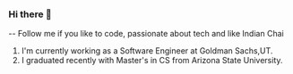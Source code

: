 ### Hi there 👋

-- Follow me if you like to code, passionate about tech and like Indian Chai 

1. I'm currently working as a Software Engineer at Goldman Sachs,UT.
2. I graduated recently with Master's in CS from Arizona State University.



<!--
**Brahanyaa98/Brahanyaa98** is a ✨ _special_ ✨ repository because its `README.md` (this file) appears on your GitHub profile.

Here are some ideas to get you started:

- 🔭 I’m currently working on  Machine Learning and Full Stack development Projects...
- 🌱 I’m currently learning Node.JS, JAVA & Software Defined Networking
- 👯 I’m looking to collaborate on ...
- 🤔 I’m looking for help with ...
- 💬 Ask me about ...
- 📫 How to reach me: ...
- 😄 Pronouns: ...
- ⚡ Fun fact: ...
-->
